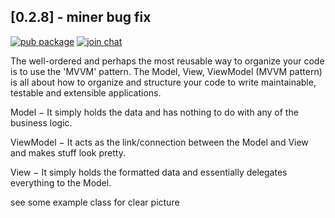 ## [0.2.8] -  miner bug fix
[![pub package](https://img.shields.io/pub/v/mvvm_flutter.svg)](https://pub.dev/packages/mvvm_flutter)
[![join chat](https://badges.gitter.im/unicreators/mvvm_flutter.svg)](https://gitter.im/unicreators/mvvm_flutter)


The well-ordered and perhaps the most reusable way to organize your code is to use the 'MVVM' pattern. The Model, View, ViewModel (MVVM pattern) is all about  how to organize and structure your code to write maintainable, testable and extensible applications.

Model − It simply holds the data and has nothing to do with any of the business logic.

ViewModel − It acts as the link/connection between the Model and View and makes stuff look pretty.

View − It simply holds the formatted data and essentially delegates everything to the Model.

see some example class for clear picture
